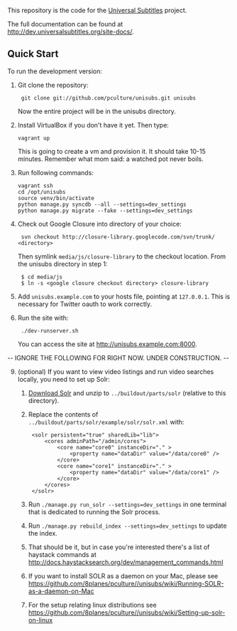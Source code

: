 This repository is the code for the [Universal Subtitles][] project.

The full documentation can be found at
<http://dev.universalsubtitles.org/site-docs/>.

[Universal Subtitles]: http://universalsubtitles.org

Quick Start
-----------

To run the development version:

1. Git clone the repository:

        git clone git://github.com/pculture/unisubs.git unisubs

    Now the entire project will be in the unisubs directory.

2. Install VirtualBox if you don't have it yet. Then type:

       vagrant up

   This is going to create a vm and provision it. It should take 10-15 minutes. 
   Remember what mom said: a watched pot never boils.

3. Run following commands:

       vagrant ssh
       cd /opt/unisubs
       source venv/bin/activate
       python manage.py syncdb --all --settings=dev_settings
       python manage.py migrate --fake --settings=dev_settings

4. Check out Google Closure into directory of your choice:

        svn checkout http://closure-library.googlecode.com/svn/trunk/ <directory>

    Then symlink `media/js/closure-library` to the checkout location. From the
    unisubs directory in step 1:

        $ cd media/js
        $ ln -s <google closure checkout directory> closure-library

5. Add `unisubs.example.com` to your hosts file, pointing at `127.0.0.1`.  This is
   necessary for Twitter oauth to work correctly.

6. Run the site with:

        ./dev-runserver.sh

    You can access the site at <http://unisubs.example.com:8000>.

-- IGNORE THE FOLLOWING FOR RIGHT NOW. UNDER CONSTRUCTION. --



9. (optional) If you want to view video listings and run video searches locally, you
   need to set up Solr:

    1. [Download Solr](http://www.apache.org/dyn/closer.cgi/lucene/solr/) and unzip
       to `../buildout/parts/solr` (relative to this directory).

    2. Replace the contents of `../buildout/parts/solr/example/solr/solr.xml` with:

            <solr persistent="true" sharedLib="lib">
                <cores adminPath="/admin/cores">
                    <core name="core0" instanceDir="." >
                        <property name="dataDir" value="/data/core0" />
                    </core>
                    <core name="core1" instanceDir="." >
                        <property name="dataDir" value="/data/core1" />
                    </core>
                </cores>
            </solr>

    3. Run `./manage.py run_solr --settings=dev_settings` in one terminal that is
       dedicated to running the Solr process.

    4. Run `./manage.py rebuild_index --settings=dev_settings` to update the index.

    5. That should be it, but in case you're interested there's a list of haystack
       commands at <http://docs.haystacksearch.org/dev/management_commands.html>

    6. If you want to install SOLR as a daemon on your Mac, please see
       <https://github.com/8planes/pculture//unisubs/wiki/Running-SOLR-as-a-daemon-on-Mac>

    7. For the setup relating linux distributions see
       <https://github.com/8planes/pculture//unisubs/wiki/Setting-up-solr-on-linux>


